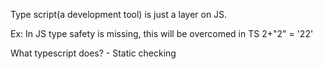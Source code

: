 Type script(a development tool) is just a layer on JS.

Ex: In JS type safety is missing, this will be overcomed in TS
    2+"2" = '22'

What typescript does? - Static checking



